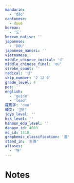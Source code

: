 ```yaml
---
mandarin:
  - 'dǎo'
cantonese:
  - dou6
korean:
  - '도'
korean_native: ''
japanese:
  - 'DOU'
japanese_nanori: ''
vietnamese:
middle_chinese_initial: 'd'
middle_chinese_final: 'ɑu'
stroke_count: ''
radical: '寸'
skip_number: '2-12-3'
grade_level: 4
pos: ''
english:
  - 'guide'
  - 'lead'
羅馬字: 'dau'
韓文: '닷'
joyo_level: ''
hsk_level: ''
hanmun_edu_level: ''
danayo_id: 4083
mc_id: 1410
graphemic_classification: '道'
stand_in: '主導'
aliases:
  - '导'
---
```


# Notes
